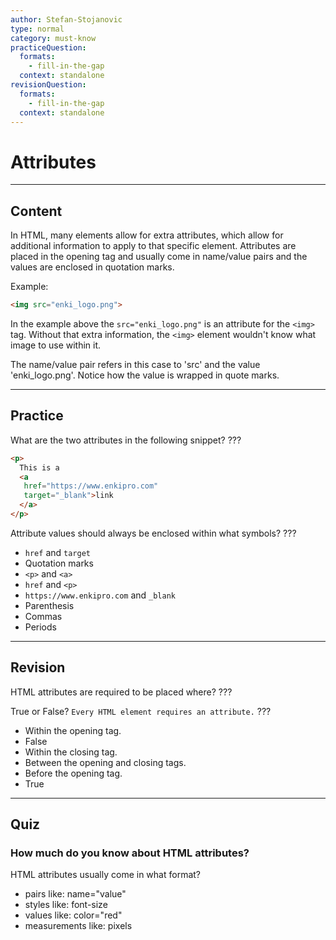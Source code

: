 ```yaml
---
author: Stefan-Stojanovic
type: normal
category: must-know
practiceQuestion:
  formats:
    - fill-in-the-gap
  context: standalone
revisionQuestion:
  formats:
    - fill-in-the-gap
  context: standalone
---
```


# Attributes


---

## Content

In HTML, many elements allow for extra attributes, which allow for additional information to apply to that specific element. Attributes are placed in the opening tag and usually come in name/value pairs and the values are enclosed in quotation marks.

Example:

```html
<img src="enki_logo.png">
```

In the example above the `src="enki_logo.png"` is an attribute for the `<img>` tag. Without that extra information, the `<img>` element wouldn't know what image to use within it.

The name/value pair refers in this case to 'src' and the value 
'enki_logo.png'. Notice how the value is wrapped in quote marks. 


---

## Practice

What are the two attributes in the following snippet? ???

```html
<p>
  This is a
  <a
   href="https://www.enkipro.com"
   target="_blank">link
  </a>
</p>
```

Attribute values should always be enclosed within what symbols? ???

- `href` and `target`
- Quotation marks
- `<p>` and `<a>`
- `href` and `<p>`
- `https://www.enkipro.com` and `_blank`
- Parenthesis
- Commas
- Periods


---

## Revision

HTML attributes are required to be placed where? ???

True or False? `Every HTML element requires an attribute.` ???

- Within the opening tag.
- False
- Within the closing tag.
- Between the opening and closing tags.
- Before the opening tag.
- True


---

## Quiz

### How much do you know about HTML attributes?


HTML attributes usually come in what format?

- pairs like: name="value"
- styles like: font-size
- values like: color="red"
- measurements like: pixels
